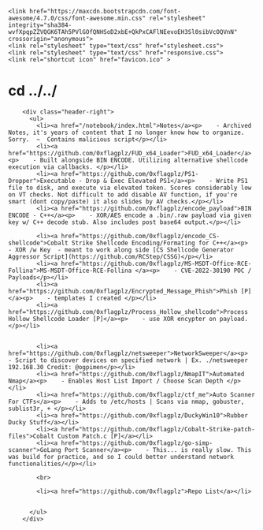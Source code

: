 <html>
<style>
footer {text-align: center;}
h2 {font-size: 12px;}
</style>
  <head>
    <meta charset="utf-8">
    <meta name="viewport" content="width=device-width, initial-scale=1.0">

    <link href="https://maxcdn.bootstrapcdn.com/font-awesome/4.7.0/css/font-awesome.min.css" rel="stylesheet" integrity="sha384-wvfXpqpZZVQGK6TAh5PVlGOfQNHSoD2xbE+QkPxCAFlNEevoEH3Sl0sibVcOQVnN" crossorigin="anonymous">
    <link rel="stylesheet" type="text/css" href="stylesheet.css">
    <link rel="stylesheet" type="text/css" href="responsive.css">
    <link rel="shortcut icon" href="favicon.ico" >




        
<h1><span class="fa-stack fa-lg"><i class="fa fa-square fa-stack-2x"></i><i class="fa fa-terminal fa-stack-1x fa-inverse"></i></span>  cd ../../</h1>

        <div class="header-right">
          <ul>
            <li><a href="/notebook/index.html">Notes</a><p>    - Archived Notes, it's years of content that I no longer know how to organize. Sorry.  ~  Contains malicious script</p></li>
            <li><a href="https://github.com/0xflagplz/FUD_x64_Loader">FUD_x64_Loader</a><p>    - Built alongside BIN ENCODE. Utilizing alternative shellcode execution via callbacks. </p></li>
            <li><a href="https://github.com/0xflagplz/PS1-Dropper">Executable - Drop & Exec Elevated PS1</a><p>    - Write PS1 file to disk, and execute via elevated token. Scores considerably low on VT checks. Not difficult to add disable AV function, if you're smart (dont copy/paste) it also slides by AV checks.</p></li>
            <li><a href="https://github.com/0xflagplz/encode_payload">BIN ENCODE - C++</a><p>    - XOR/AES encode a .bin/.raw payload via given key w/ C++ decode stub. Also includes post base64 output.</p></li>  

            <li><a href="https://github.com/0xflagplz/encode_CS-shellcode">Cobalt Strike Shellcode Encoding/Formating for C++</a><p>    - XOR /w Key  - meant to work along side [CS Shellcode Generator Aggressor Script](https://github.com/RCStep/CSSG)</p></li>  
            <li><a href="https://github.com/0xflagplz/MS-MSDT-Office-RCE-Follina">MS-MSDT-Office-RCE-Follina </a><p>    - CVE-2022-30190 POC / Payloads</p></li>  
            <li><a href="https://github.com/0xflagplz/Encrypted_Message_Phish">Phish [P]</a><p>    - templates I created </p></li>
            <li><a href="https://github.com/0xflagplz/Process_Hollow_shellcode">Process Hollow Shellcode Loader [P]</a><p>    - use XOR encypter on payload.</p></li>  

            
            <li><a href="https://github.com/0xflagplz/netsweeper">NetworkSweeper</a><p>    - Script to discover devices on specified network | Ex. ./netsweeper 192.168.30 Credit: @ogpimen</p></li>  
            <li><a href="https://github.com/0xflagplz/NmapIT">Automated Nmap</a><p>    - Enables Host List Import / Choose Scan Depth </p></li>
            <li><a href="https://github.com/0xflagplz/ctf_me">Auto Scanner For CTFs</a><p>    - Adds to /etc/hosts | Scans via nmap, gobuster, sublist3r, + </p></li>
            <li><a href="https://github.com/0xflagplz/DuckyWin10">Rubber Ducky Stuff</a></li>
            <li><a href="https://github.com/0xflagplz/Cobalt-Strike-patch-files">Cobalt Custom Patch.c [P]</a></li>
            <li><a href="https://github.com/0xflagplz/go-simp-scanner">GoLang Port Scanner</a><p>    - This... is really slow. This was build for practice, and so I could better understand network functionalities/</p></li>
            
            <br>

            <li><a href="https://github.com/0xflagplz">Repo List</a></li>
            
            
          </ul>
        </div>





